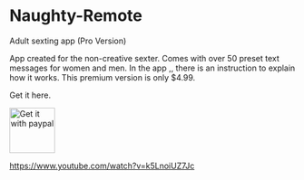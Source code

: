 # Naughty-Remote
Adult sexting app (Pro Version)

App created for the non-creative sexter.
Comes with over 50 preset text messages for women and men.
In the app ,, there is an instruction to explain how it works.
This premium version is only $4.99.

Get it here.

<a href='https://www.paypal.com/cgi-bin/webscr?cmd=_s-xclick&hosted_button_id=A4Y9LM53VBDUG'><img alt='Get it with paypal' src='https://lh3.googleusercontent.com/proxy/uCeJUahGz_XazOh4ruIt32S8XmMyeUke6YRho3Osh5a8mo8aO12jINpyZPsuwComAcCCxqTNnQSTbfvR9_sgJUFXemOBsxTKeCpTZWwn96ubomzRplpLJL12I9Q4a4eI' height='80px'/></a>


https://www.youtube.com/watch?v=k5LnoiUZ7Jc


  
  
  
  
  
  
 
